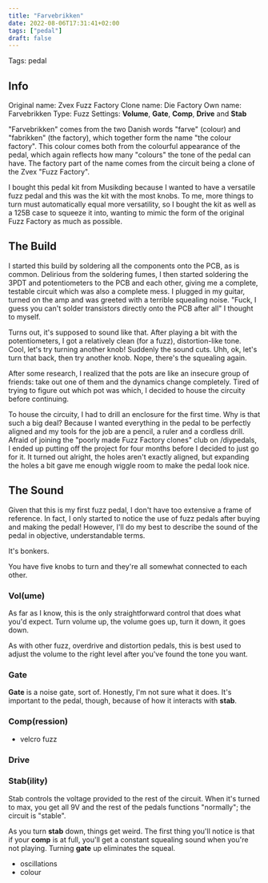 ```yaml
---
title: "Farvebrikken"
date: 2022-08-06T17:31:41+02:00
tags: ["pedal"]
draft: false
---
```


Tags: pedal

## Info

Original name: Zvex Fuzz Factory
Clone name: Die Factory
Own name: Farvebrikken
Type: Fuzz
Settings: **Volume**, **Gate**, **Comp**, **Drive** and **Stab**

"Farvebrikken" comes from the two Danish words "farve" (colour) and "fabrikken" (the factory), which together form the name "the colour factory". This colour comes both from the colourful appearance of the pedal, which again reflects how many "colours" the tone of the pedal can have. The factory part of the name comes from the circuit being a clone of the Zvex "Fuzz Factory".

I bought this pedal kit from Musikding because I wanted to have a versatile fuzz pedal and this was the kit with the most knobs. To me, more things to turn must automatically equal more versatility, so I bought the kit as well as a 125B case to squeeze it into, wanting to mimic the form of the original Fuzz Factory as much as possible.

## The Build

I started this build by soldering all the components onto the PCB, as is common. Delirious from the soldering fumes, I then started soldering the 3PDT and potentiometers to the PCB and each other, giving me a complete, testable circuit which was also a complete mess. I plugged in my guitar, turned on the amp and was greeted with a terrible squealing noise. "Fuck, I guess you can't solder transistors directly onto the PCB after all" I thought to myself.

Turns out, it's supposed to sound like that. After playing a bit with the potentiometers, I got a relatively clean (for a fuzz), distortion-like tone. Cool, let's try turning another knob! Suddenly the sound cuts. Uhh, ok, let's turn that back, then try another knob. Nope, there's the squealing again.

After some research, I realized that the pots are like an insecure group of friends: take out one of them and the dynamics change completely. Tired of trying to figure out which pot was which, I decided to house the circuity before continuing.

To house the circuity, I had to drill an enclosure for the first time. Why is that such a big deal? Because I wanted everything in the pedal to be perfectly aligned and my tools for the job are a pencil, a ruler and a cordless drill. Afraid of joining the "poorly made Fuzz Factory clones" club on /diypedals, I ended up putting off the project for four months before I decided to just go for it. It turned out alright, the holes aren't exactly aligned, but expanding the holes a bit gave me enough wiggle room to make the pedal look nice.

## The Sound

Given that this is my first fuzz pedal, I don't have too extensive a frame of reference. In fact, I only started to notice the use of fuzz pedals after buying and making the pedal! However, I'll do my best to describe the sound of the pedal in objective, understandable terms.

It's bonkers.

You have five knobs to turn and they're all somewhat connected to each other.

### Vol(ume)

As far as I know, this is the only straightforward control that does what you'd expect. Turn volume up, the volume goes up, turn it down, it goes down.

As with other fuzz, overdrive and distortion pedals, this is best used to adjust the volume to the right level after you've found the tone you want.

### Gate

**Gate** is a noise gate, sort of. Honestly, I'm not sure what it does. It's important to the pedal, though, because of how it interacts with **stab**.

### Comp(ression)

- velcro fuzz

### Drive

### Stab(ility)

Stab controls the voltage provided to the rest of the circuit. When it's turned to max, you get all 9V and the rest of the pedals functions "normally"; the circuit is "stable".

As you turn **stab** down, things get weird. The first thing you'll notice is that if your **comp** is at full, you'll get a constant squealing sound when you're not playing. Turning **gate** up eliminates the squeal.

- oscillations
- colour
